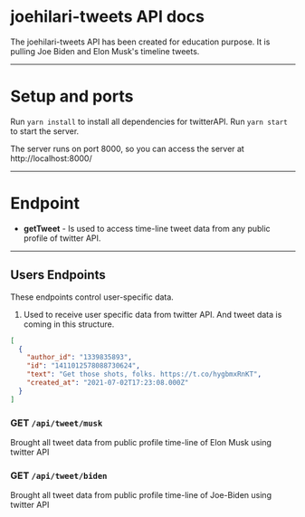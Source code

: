# joehilari-tweets API docs

The joehilari-tweets API has been created for education purpose. It is pulling Joe Biden and Elon Musk's timeline tweets.

---

# Setup and ports

Run `yarn install` to install all dependencies for twitterAPI.
Run `yarn start` to start the server.

The server runs on port 8000, so you can access the server at http://localhost:8000/

---

# Endpoint

- **getTweet** - Is used to access time-line tweet data from any public profile of twitter API.

---

## Users Endpoints

These endpoints control user-specific data.

1. Used to receive user specific data from twitter API. And tweet data is coming in this structure.

```json
[
  {
    "author_id": "1339835893",
    "id": "1411012578088730624",
    "text": "Get those shots, folks. https://t.co/hygbmxRnKT",
    "created_at": "2021-07-02T17:23:08.000Z"
  }
]
```

### GET `/api/tweet/musk`

Brought all tweet data from public profile time-line of Elon Musk using twitter API

### GET `/api/tweet/biden`

Brought all tweet data from public profile time-line of Joe-Biden using twitter API
